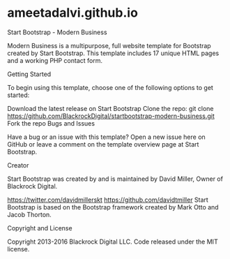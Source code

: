 # ameetadalvi.github.io
Start Bootstrap - Modern Business

Modern Business is a multipurpose, full website template for Bootstrap created by Start Bootstrap. This template includes 17 unique HTML pages and a working PHP contact form.

Getting Started

To begin using this template, choose one of the following options to get started:

Download the latest release on Start Bootstrap
Clone the repo: git clone https://github.com/BlackrockDigital/startbootstrap-modern-business.git
Fork the repo
Bugs and Issues

Have a bug or an issue with this template? Open a new issue here on GitHub or leave a comment on the template overview page at Start Bootstrap.

Creator

Start Bootstrap was created by and is maintained by David Miller, Owner of Blackrock Digital.

https://twitter.com/davidmillerskt
https://github.com/davidtmiller
Start Bootstrap is based on the Bootstrap framework created by Mark Otto and Jacob Thorton.

Copyright and License

Copyright 2013-2016 Blackrock Digital LLC. Code released under the MIT license.
